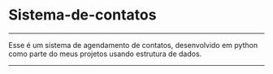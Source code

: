 # Sistema-de-contatos
***
Esse é um sistema de agendamento de contatos, desenvolvido em python como parte do meus projetos usando estrutura de dados.
***
